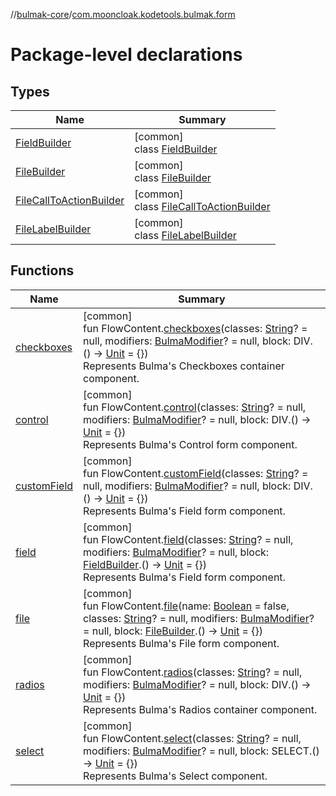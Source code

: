 //[bulmak-core](../../index.md)/[com.mooncloak.kodetools.bulmak.form](index.md)

# Package-level declarations

## Types

| Name | Summary |
|---|---|
| [FieldBuilder](-field-builder/index.md) | [common]<br>class [FieldBuilder](-field-builder/index.md) |
| [FileBuilder](-file-builder/index.md) | [common]<br>class [FileBuilder](-file-builder/index.md) |
| [FileCallToActionBuilder](-file-call-to-action-builder/index.md) | [common]<br>class [FileCallToActionBuilder](-file-call-to-action-builder/index.md) |
| [FileLabelBuilder](-file-label-builder/index.md) | [common]<br>class [FileLabelBuilder](-file-label-builder/index.md) |

## Functions

| Name | Summary |
|---|---|
| [checkboxes](checkboxes.md) | [common]<br>fun FlowContent.[checkboxes](checkboxes.md)(classes: [String](https://kotlinlang.org/api/core/kotlin-stdlib/kotlin/-string/index.html)? = null, modifiers: [BulmaModifier](../com.mooncloak.kodetools.bulmak.modifier/-bulma-modifier/index.md)? = null, block: DIV.() -&gt; [Unit](https://kotlinlang.org/api/core/kotlin-stdlib/kotlin/-unit/index.html) = {})<br>Represents Bulma's Checkboxes container component. |
| [control](control.md) | [common]<br>fun FlowContent.[control](control.md)(classes: [String](https://kotlinlang.org/api/core/kotlin-stdlib/kotlin/-string/index.html)? = null, modifiers: [BulmaModifier](../com.mooncloak.kodetools.bulmak.modifier/-bulma-modifier/index.md)? = null, block: DIV.() -&gt; [Unit](https://kotlinlang.org/api/core/kotlin-stdlib/kotlin/-unit/index.html) = {})<br>Represents Bulma's Control form component. |
| [customField](custom-field.md) | [common]<br>fun FlowContent.[customField](custom-field.md)(classes: [String](https://kotlinlang.org/api/core/kotlin-stdlib/kotlin/-string/index.html)? = null, modifiers: [BulmaModifier](../com.mooncloak.kodetools.bulmak.modifier/-bulma-modifier/index.md)? = null, block: DIV.() -&gt; [Unit](https://kotlinlang.org/api/core/kotlin-stdlib/kotlin/-unit/index.html) = {})<br>Represents Bulma's Field form component. |
| [field](field.md) | [common]<br>fun FlowContent.[field](field.md)(classes: [String](https://kotlinlang.org/api/core/kotlin-stdlib/kotlin/-string/index.html)? = null, modifiers: [BulmaModifier](../com.mooncloak.kodetools.bulmak.modifier/-bulma-modifier/index.md)? = null, block: [FieldBuilder](-field-builder/index.md).() -&gt; [Unit](https://kotlinlang.org/api/core/kotlin-stdlib/kotlin/-unit/index.html) = {})<br>Represents Bulma's Field form component. |
| [file](file.md) | [common]<br>fun FlowContent.[file](file.md)(name: [Boolean](https://kotlinlang.org/api/core/kotlin-stdlib/kotlin/-boolean/index.html) = false, classes: [String](https://kotlinlang.org/api/core/kotlin-stdlib/kotlin/-string/index.html)? = null, modifiers: [BulmaModifier](../com.mooncloak.kodetools.bulmak.modifier/-bulma-modifier/index.md)? = null, block: [FileBuilder](-file-builder/index.md).() -&gt; [Unit](https://kotlinlang.org/api/core/kotlin-stdlib/kotlin/-unit/index.html) = {})<br>Represents Bulma's File form component. |
| [radios](radios.md) | [common]<br>fun FlowContent.[radios](radios.md)(classes: [String](https://kotlinlang.org/api/core/kotlin-stdlib/kotlin/-string/index.html)? = null, modifiers: [BulmaModifier](../com.mooncloak.kodetools.bulmak.modifier/-bulma-modifier/index.md)? = null, block: DIV.() -&gt; [Unit](https://kotlinlang.org/api/core/kotlin-stdlib/kotlin/-unit/index.html) = {})<br>Represents Bulma's Radios container component. |
| [select](select.md) | [common]<br>fun FlowContent.[select](select.md)(classes: [String](https://kotlinlang.org/api/core/kotlin-stdlib/kotlin/-string/index.html)? = null, modifiers: [BulmaModifier](../com.mooncloak.kodetools.bulmak.modifier/-bulma-modifier/index.md)? = null, block: SELECT.() -&gt; [Unit](https://kotlinlang.org/api/core/kotlin-stdlib/kotlin/-unit/index.html) = {})<br>Represents Bulma's Select component. |
